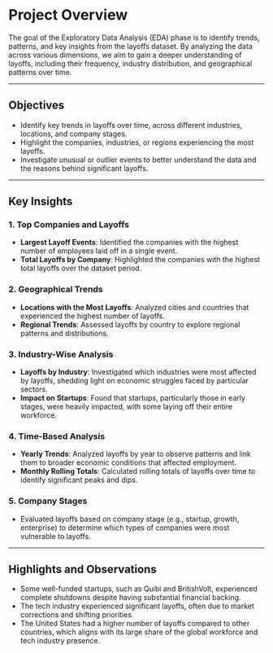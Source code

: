 # Project Overview

The goal of the Exploratory Data Analysis (EDA) phase is to identify trends, patterns, and key insights from the layoffs dataset. By analyzing the data across various dimensions, we aim to gain a deeper understanding of layoffs, including their frequency, industry distribution, and geographical patterns over time.

---

## Objectives

- Identify key trends in layoffs over time, across different industries, locations, and company stages.
- Highlight the companies, industries, or regions experiencing the most layoffs.
- Investigate unusual or outlier events to better understand the data and the reasons behind significant layoffs.

---

## Key Insights

### 1. Top Companies and Layoffs
- **Largest Layoff Events**: Identified the companies with the highest number of employees laid off in a single event.
- **Total Layoffs by Company**: Highlighted the companies with the highest total layoffs over the dataset period.

### 2. Geographical Trends
- **Locations with the Most Layoffs**: Analyzed cities and countries that experienced the highest number of layoffs.
- **Regional Trends**: Assessed layoffs by country to explore regional patterns and distributions.

### 3. Industry-Wise Analysis
- **Layoffs by Industry**: Investigated which industries were most affected by layoffs, shedding light on economic struggles faced by particular sectors.
- **Impact on Startups**: Found that startups, particularly those in early stages, were heavily impacted, with some laying off their entire workforce.

### 4. Time-Based Analysis
- **Yearly Trends**: Analyzed layoffs by year to observe patterns and link them to broader economic conditions that affected employment.
- **Monthly Rolling Totals**: Calculated rolling totals of layoffs over time to identify significant peaks and dips.

### 5. Company Stages
- Evaluated layoffs based on company stage (e.g., startup, growth, enterprise) to determine which types of companies were most vulnerable to layoffs.

---

## Highlights and Observations

- Some well-funded startups, such as Quibi and BritishVolt, experienced complete shutdowns despite having substantial financial backing.
- The tech industry experienced significant layoffs, often due to market corrections and shifting priorities.
- The United States had a higher number of layoffs compared to other countries, which aligns with its large share of the global workforce and tech industry presence.
